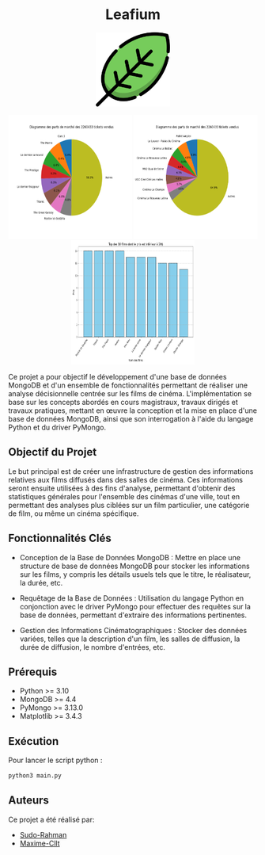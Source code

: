 <h1 align="center">Leafium</h1> 

<p align="center">
  <img src="https://github.com/Sudo-Rahman/Leafium/blob/main/documentation/img/logo.png" width="150px" height="150px" alt="Logo">
</p>

<p align="center">
  <img width="250px" height="250px" src="https://github.com/Sudo-Rahman/Leafium/blob/main/documentation/img/Figure_1.png" alt="F1" />
  <img width="250px" height="250px" src="https://github.com/Sudo-Rahman/Leafium/blob/main/documentation/img/Figure_2.png" alt="F2" />
  <img width="250px" height="250px" src="https://github.com/Sudo-Rahman/Leafium/blob/main/documentation/img/Figure_3.png" alt="F3" />
</p>

Ce projet a pour objectif le développement d'une base de données 
MongoDB et d'un ensemble de fonctionnalités permettant de réaliser une 
analyse décisionnelle centrée sur les films de cinéma. L'implémentation se base 
sur les concepts abordés en cours magistraux, travaux dirigés et travaux pratiques, mettant 
en œuvre la conception et la mise en place d'une base de données MongoDB, ainsi que son 
interrogation à l'aide du langage Python et du driver PyMongo.

## Objectif du Projet
Le but principal est de créer une infrastructure de gestion des informations 
relatives aux films diffusés dans des salles de cinéma. Ces informations seront 
ensuite utilisées à des fins d'analyse, permettant d'obtenir des statistiques 
générales pour l'ensemble des cinémas d'une ville, tout en permettant des 
analyses plus ciblées sur un film particulier, une catégorie de film, ou même 
un cinéma spécifique.


## Fonctionnalités Clés
- Conception de la Base de Données MongoDB : Mettre en place une structure de base de données MongoDB pour stocker les informations sur les films, y compris les détails usuels tels que le titre, le réalisateur, la durée, etc.

- Requêtage de la Base de Données : Utilisation du langage Python en conjonction avec le driver PyMongo pour effectuer des requêtes sur la base de données, permettant d'extraire des informations pertinentes.

- Gestion des Informations Cinématographiques : Stocker des données variées, telles que la description d'un film, les salles de diffusion, la durée de diffusion, le nombre d'entrées, etc.

## Prérequis

- Python >= 3.10
- MongoDB >= 4.4
- PyMongo >= 3.13.0
- Matplotlib >= 3.4.3

## Exécution

Pour lancer le script python : 

```bash
python3 main.py
```

## Auteurs

Ce projet a été réalisé par:

- [Sudo-Rahman](https://github.com/Sudo-Rahman)
- [Maxime-Cllt](https://github.com/Maxime-Cllt)
